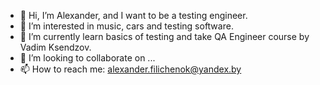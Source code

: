 - 👋 Hi, I’m Alexander, and I want to be a testing engineer.
- 👀 I’m interested in music, cars and testing software.
- 🌱 I’m currently learn basics of testing and take QA Engineer course by Vadim Ksendzov.
- 💞️ I’m looking to collaborate on ...
- 📫 How to reach me: alexander.filichenok@yandex.by

<!---
shoorische/shoorische is a ✨ special ✨ repository because its `README.md` (this file) appears on your GitHub profile.
You can click the Preview link to take a look at your changes.
--->
